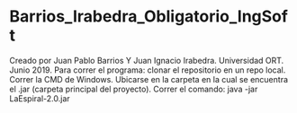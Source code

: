 # Barrios_Irabedra_Obligatorio_IngSoft
Creado por Juan Pablo Barrios Y Juan Ignacio Irabedra. Universidad ORT. Junio 2019. 
Para correr el programa: clonar el repositorio en un repo local.
Correr la CMD de Windows.
Ubicarse en la carpeta en la cual se encuentra el .jar (carpeta principal del proyecto).
Correr el comando: java -jar LaEspiral-2.0.jar
